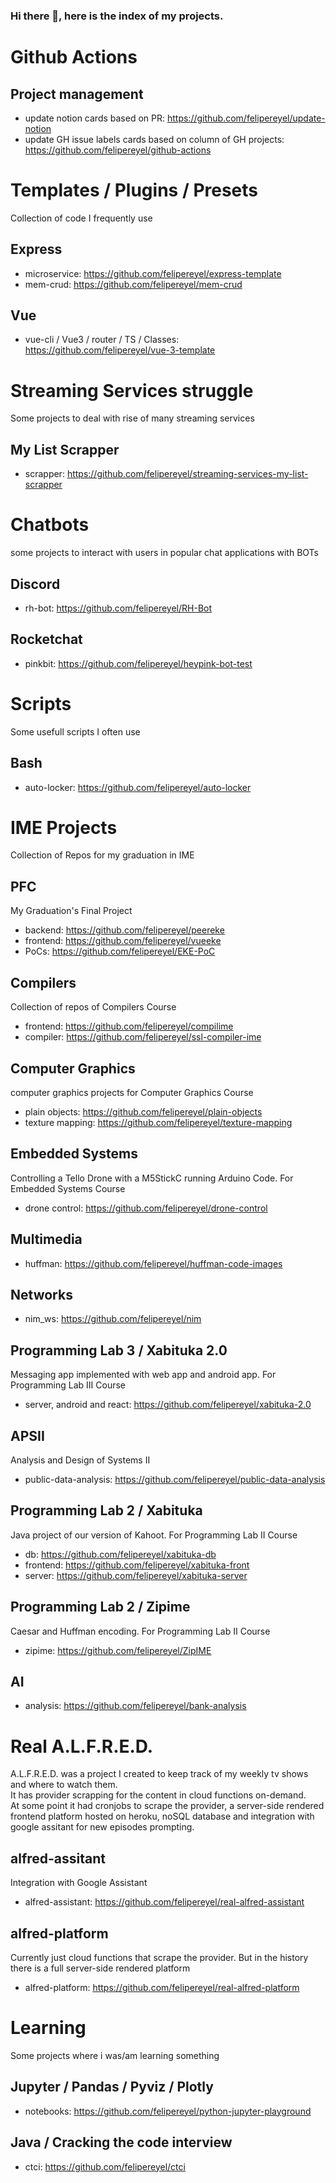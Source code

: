 ### Hi there 👋, here is the index of my projects.


# Github Actions

## Project management
- update notion cards based on PR: https://github.com/felipereyel/update-notion
- update GH issue labels cards based on column of GH projects: https://github.com/felipereyel/github-actions


# Templates / Plugins / Presets
Collection of code I frequently use

## Express
- microservice: https://github.com/felipereyel/express-template
- mem-crud: https://github.com/felipereyel/mem-crud

## Vue
- vue-cli / Vue3 / router / TS / Classes: https://github.com/felipereyel/vue-3-template


# Streaming Services struggle
Some projects to deal with rise of many streaming services

## My List Scrapper
- scrapper: https://github.com/felipereyel/streaming-services-my-list-scrapper


# Chatbots
some projects to interact with users in popular chat applications with BOTs

## Discord
- rh-bot: https://github.com/felipereyel/RH-Bot

## Rocketchat
- pinkbit: https://github.com/felipereyel/heypink-bot-test

# Scripts
Some usefull scripts I often use

## Bash
- auto-locker: https://github.com/felipereyel/auto-locker


# IME Projects
Collection of Repos for my graduation in IME

## PFC
My Graduation's Final Project

- backend: https://github.com/felipereyel/peereke
- frontend: https://github.com/felipereyel/vueeke
- PoCs: https://github.com/felipereyel/EKE-PoC

## Compilers
Collection of repos of Compilers Course
- frontend: https://github.com/felipereyel/compilime
- compiler: https://github.com/felipereyel/ssl-compiler-ime

## Computer Graphics
computer graphics projects for Computer Graphics Course
- plain objects: https://github.com/felipereyel/plain-objects
- texture mapping: https://github.com/felipereyel/texture-mapping

## Embedded Systems
Controlling a Tello Drone with a M5StickC running Arduino Code. For Embedded Systems Course
- drone control: https://github.com/felipereyel/drone-control

## Multimedia
- huffman: https://github.com/felipereyel/huffman-code-images

## Networks
- nim_ws: https://github.com/felipereyel/nim

## Programming Lab 3 / Xabituka 2.0
Messaging app implemented with web app and android app. For Programming Lab III Course
- server, android and react: https://github.com/felipereyel/xabituka-2.0

## APSII
Analysis and Design of Systems II
- public-data-analysis: https://github.com/felipereyel/public-data-analysis

## Programming Lab 2 / Xabituka
Java project of our version of Kahoot. For Programming Lab II Course
- db: https://github.com/felipereyel/xabituka-db
- frontend: https://github.com/felipereyel/xabituka-front
- server: https://github.com/felipereyel/xabituka-server


## Programming Lab 2 / Zipime
Caesar and Huffman encoding. For Programming Lab II Course
- zipime: https://github.com/felipereyel/ZipIME

## AI
- analysis: https://github.com/felipereyel/bank-analysis


# Real A.L.F.R.E.D.
A.L.F.R.E.D. was a project I created to keep track of my weekly tv shows and where to watch them.  
It has provider scrapping for the content in cloud functions on-demand.  
At some point it had cronjobs to scrape the provider, a server-side rendered frontend platform hosted on heroku, noSQL database and integration with google assitant for new episodes prompting.

## alfred-assitant
Integration with Google Assistant
- alfred-assistant: https://github.com/felipereyel/real-alfred-assistant

## alfred-platform
Currently just cloud functions that scrape the provider. But in the history there is a full server-side rendered platform
- alfred-platform: https://github.com/felipereyel/real-alfred-platform


# Learning
Some projects where i was/am learning something

## Jupyter / Pandas / Pyviz / Plotly
- notebooks: https://github.com/felipereyel/python-jupyter-playground

## Java / Cracking the code interview
- ctci: https://github.com/felipereyel/ctci
